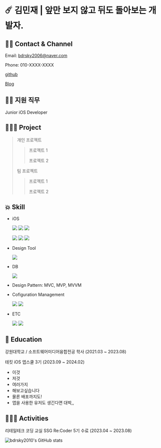 # ☄️ 김민재 | 앞만 보지 않고 뒤도 돌아보는 개발자.

## 🤳🏼 Contact & Channel
  Email: bdrsky2006@naver.com

  Phone: 010-XXXX-XXXX

  [github](https://github.com/bdrsky2010)
  

  [Blog](https://minjae1995.tistory.com/)

## 🙋🏻 지원 직무
  Junior iOS Developer

## 🧑🏻‍💻 Project
> 개인 프로젝트
>> 프로젝트 1
>>
>> 프로젝트 2
>
> 팀 프로젝트
>
>> 프로젝트 1
>>
>> 프로젝트 2

## 💥 Skill
  * iOS

    <img src="https://img.shields.io/badge/Swift-F05138?style=plastic&logo=swift&logoColor=white"> <img src="https://img.shields.io/badge/UIkit-2396F3?style=plastic&logo=uikit&logoColor=white"> <img src="https://img.shields.io/badge/SwiftUI-F05138?style=plastic&logo=swift&logoColor=white"> 

    <img src="https://img.shields.io/badge/Combine-F05138?style=plastic&logo=swift&logoColor=white"> <img src="https://img.shields.io/badge/Alamofire-F05138?style=plastic&logo=swift&logoColor=white"> <img src="https://img.shields.io/badge/ReactiveX-B7178C?style=plastic&logo=reactivex&logoColor=white">
  * Design Tool

    <img src="https://img.shields.io/badge/Figma-F24E1E?style=plastic&logo=figma&logoColor=white">
  * DB

    <img src="https://img.shields.io/badge/Firebase-FFCA28?style=plastic&logo=firebase&logoColor=white">
  * Design Pattern: MVC, MVP, MVVM
  * Cofiguration Management

    <img src="https://img.shields.io/badge/git-F05032?style=plastic&logo=git&logoColor=white"> <img src="https://img.shields.io/badge/github-181717?style=plastic&logo=github&logoColor=white">  
  * ETC
  
    <img src="https://img.shields.io/badge/c-A8B9CC?style=plastic&logo=c%2B%2B&logoColor=white"> <img src="https://img.shields.io/badge/c++-00599C?style=plastic&logo=cplusplus&logoColor=white">

## 🏫 Education
  강원대학교 / 소프트웨어미디어융합전공 학사 (2021.03 ~ 2023.08)


  테킷 iOS 앱스쿨 3기 (2023.09 ~ 2024.02)
  * 이것
  * 저것
  * 여러가지
  * 해보고싶습니다
  * 물론 배포까지도!
  * 앱을 사용한 유저도 생긴다면 대박,,

## 🧑🏻‍🏫 Activities
  리테일테크 코딩 교실 SSG Re:Coder 5기 수료 (2023.04 ~ 2023.08)


![bdrsky2010's GitHub stats](https://github-readme-stats.vercel.app/api?username=bdrsky2010&theme=transparent&show_icons=true)
